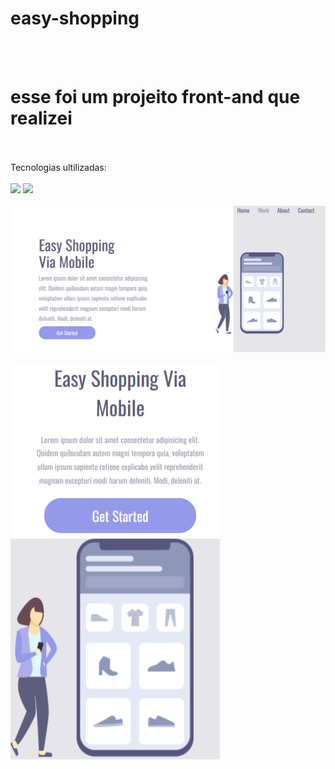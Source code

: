 # easy-shopping
<br>
<br>
<h1> esse foi um projeito front-and que realizei </h1>
<br>
<br>
Tecnologias ultilizadas:
<br>
<br>
<img src="https://img.shields.io/badge/HTML5-E34F26?style=for-the-badge&logo=html5&logoColor=white"> <img src="https://img.shields.io/badge/CSS-239120?&style=for-the-badge&logo=css3&logoColor=white">
<br>
<br>
<img src="https://github.com/ellengabiss/easy-shopping/blob/main/Captura%20de%20Tela%20(1).png?raw=true">
<br>
<br>
<img src="https://github.com/ellengabiss/easy-shopping/blob/main/Captura%20de%20Tela%20(3).png?raw=true">
